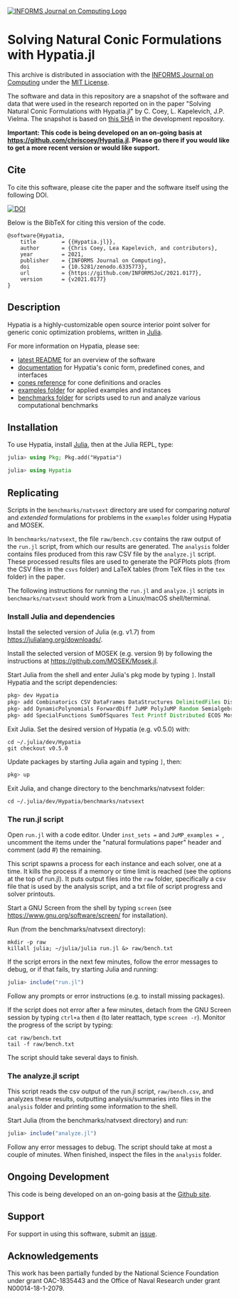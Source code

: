 [![INFORMS Journal on Computing Logo](https://INFORMSJoC.github.io/logos/INFORMS_Journal_on_Computing_Header.jpg)](https://pubsonline.informs.org/journal/ijoc)

# Solving Natural Conic Formulations with Hypatia.jl

This archive is distributed in association with the [INFORMS Journal on
Computing](https://pubsonline.informs.org/journal/ijoc) under the [MIT License](LICENSE).

The software and data in this repository are a snapshot of the software and data
that were used in the research reported on in the paper 
"Solving Natural Conic Formulations with Hypatia.jl" by C. Coey, L. Kapelevich, J.P. Vielma. 
The snapshot is based on 
[this SHA](https://github.com/chriscoey/Hypatia.jl/commit/2a5230db92c285d09cb9cfeb40571bb58a808ea3) 
in the development repository. 

**Important: This code is being developed on an on-going basis at 
https://github.com/chriscoey/Hypatia.jl. Please go there if you would like to
get a more recent version or would like support.**

## Cite

To cite this software, please cite the paper and the software itself using the following DOI.

[![DOI](https://zenodo.org/badge/DOI/10.5281/zenodo.6335773.svg)](https://doi.org/10.5281/zenodo.6335773)

Below is the BibTeX for citing this version of the code.

```
@software{Hypatia,
	title        = {{Hypatia.jl}},
	author       = {Chris Coey, Lea Kapelevich, and contributors},
	year         = 2021,
	publisher    = {INFORMS Journal on Computing},
	doi          = {10.5281/zenodo.6335773},
	url          = {https://github.com/INFORMSJoC/2021.0177},
	version      = {v2021.0177}
}
```

## Description

Hypatia is a highly-customizable open source interior point solver for generic conic optimization problems, written in [Julia](https://julialang.org/).

For more information on Hypatia, please see:
- [latest README](https://github.com/chriscoey/Hypatia.jl#readme) for an overview of the software
- [documentation](https://chriscoey.github.io/Hypatia.jl/dev) for Hypatia's conic form, predefined cones, and interfaces
- [cones reference](https://github.com/chriscoey/Hypatia.jl/wiki/files/coneref.pdf) for cone definitions and oracles
- [examples folder](https://github.com/chriscoey/Hypatia.jl/tree/master/examples) for applied examples and instances
- [benchmarks folder](https://github.com/chriscoey/Hypatia.jl/tree/master/benchmarks) for scripts used to run and analyze various computational benchmarks

## Installation

To use Hypatia, install [Julia](https://julialang.org/downloads/), then at the Julia REPL, type:
```julia
julia> using Pkg; Pkg.add("Hypatia")

julia> using Hypatia
```

## Replicating

Scripts in the `benchmarks/natvsext` directory are used for comparing _natural_ and _extended_ formulations for problems in the `examples` folder using Hypatia and MOSEK.

In `benchmarks/natvsext`, the file `raw/bench.csv` contains the raw output of the `run.jl` script, from which our results are generated.
The `analysis` folder contains files produced from this raw CSV file by the `analyze.jl` script.
These processed results files are used to generate the PGFPlots plots (from the CSV files in the `csvs` folder) and LaTeX tables (from TeX files in the `tex` folder) in the paper.

The following instructions for running the `run.jl` and `analyze.jl` scripts in `benchmarks/natvsext` should work from a Linux/macOS shell/terminal.

### Install Julia and dependencies

Install the selected version of Julia (e.g. v1.7) from https://julialang.org/downloads/.

Install the selected version of MOSEK (e.g. version 9) by following the instructions at https://github.com/MOSEK/Mosek.jl.

Start Julia from the shell and enter Julia's pkg mode by typing `]`.
Install Hypatia and the script dependencies:
```julia
pkg> dev Hypatia
pkg> add Combinatorics CSV DataFrames DataStructures DelimitedFiles Distributions
pkg> add DynamicPolynomials ForwardDiff JuMP PolyJuMP Random SemialgebraicSets
pkg> add SpecialFunctions SumOfSquares Test Printf Distributed ECOS MosekTools
```
Exit Julia.
Set the desired version of Hypatia (e.g. v0.5.0) with:
```shell
cd ~/.julia/dev/Hypatia
git checkout v0.5.0
```
Update packages by starting Julia again and typing `]`, then:
```julia
pkg> up
```
Exit Julia, and change directory to the benchmarks/natvsext folder:
```shell
cd ~/.julia/dev/Hypatia/benchmarks/natvsext
```

### The run.jl script

Open `run.jl` with a code editor.
Under `inst_sets =` and `JuMP_examples = `, uncomment the items under the "natural formulations paper" header and comment (add #) the remaining.

This script spawns a process for each instance and each solver, one at a time.
It kills the process if a memory or time limit is reached (see the options at the top of run.jl).
It puts output files into the `raw` folder, specifically a csv file that is used by the analysis script, and a txt file of script progress and solver printouts.

Start a GNU Screen from the shell by typing `screen`
(see https://www.gnu.org/software/screen/ for installation).

Run (from the benchmarks/natvsext directory):
```shell
mkdir -p raw
killall julia; ~/julia/julia run.jl &> raw/bench.txt
```
If the script errors in the next few minutes, follow the error messages to debug, or if that fails, try starting Julia and running:
```julia
julia> include("run.jl")
```
Follow any prompts or error instructions (e.g. to install missing packages).

If the script does not error after a few minutes, detach from the GNU Screen session by typing `ctrl+a` then `d` (to later reattach, type `screen -r`).
Monitor the progress of the script by typing:
```shell
cat raw/bench.txt
tail -f raw/bench.txt
```
The script should take several days to finish.

### The analyze.jl script

This script reads the csv output of the run.jl script, `raw/bench.csv`, and analyzes these results, outputting analysis/summaries into files in the `analysis` folder and printing some information to the shell.

Start Julia (from the benchmarks/natvsext directory) and run:
```julia
julia> include("analyze.jl")
```
Follow any error messages to debug.
The script should take at most a couple of minutes.
When finished, inspect the files in the `analysis` folder.

## Ongoing Development

This code is being developed on an on-going basis at the
[Github site](https://github.com/chriscoey/Hypatia.jl).

## Support

For support in using this software, submit an
[issue](https://github.com/chriscoey/Hypatia.jl/issues/new).

## Acknowledgements

This work has been partially funded by the National Science Foundation under grant OAC-1835443 and the Office of Naval Research under grant N00014-18-1-2079.
